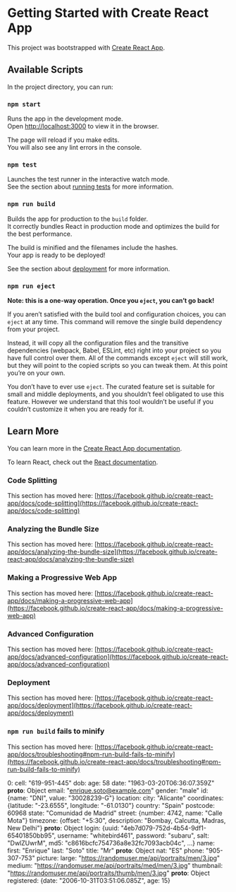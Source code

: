 # Getting Started with Create React App

This project was bootstrapped with [Create React App](https://github.com/facebook/create-react-app).

## Available Scripts

In the project directory, you can run:

### `npm start`

Runs the app in the development mode.\
Open [http://localhost:3000](http://localhost:3000) to view it in the browser.

The page will reload if you make edits.\
You will also see any lint errors in the console.

### `npm test`

Launches the test runner in the interactive watch mode.\
See the section about [running tests](https://facebook.github.io/create-react-app/docs/running-tests) for more information.

### `npm run build`

Builds the app for production to the `build` folder.\
It correctly bundles React in production mode and optimizes the build for the best performance.

The build is minified and the filenames include the hashes.\
Your app is ready to be deployed!

See the section about [deployment](https://facebook.github.io/create-react-app/docs/deployment) for more information.

### `npm run eject`

**Note: this is a one-way operation. Once you `eject`, you can’t go back!**

If you aren’t satisfied with the build tool and configuration choices, you can `eject` at any time. This command will remove the single build dependency from your project.

Instead, it will copy all the configuration files and the transitive dependencies (webpack, Babel, ESLint, etc) right into your project so you have full control over them. All of the commands except `eject` will still work, but they will point to the copied scripts so you can tweak them. At this point you’re on your own.

You don’t have to ever use `eject`. The curated feature set is suitable for small and middle deployments, and you shouldn’t feel obligated to use this feature. However we understand that this tool wouldn’t be useful if you couldn’t customize it when you are ready for it.

## Learn More

You can learn more in the [Create React App documentation](https://facebook.github.io/create-react-app/docs/getting-started).

To learn React, check out the [React documentation](https://reactjs.org/).

### Code Splitting

This section has moved here: [https://facebook.github.io/create-react-app/docs/code-splitting](https://facebook.github.io/create-react-app/docs/code-splitting)

### Analyzing the Bundle Size

This section has moved here: [https://facebook.github.io/create-react-app/docs/analyzing-the-bundle-size](https://facebook.github.io/create-react-app/docs/analyzing-the-bundle-size)

### Making a Progressive Web App

This section has moved here: [https://facebook.github.io/create-react-app/docs/making-a-progressive-web-app](https://facebook.github.io/create-react-app/docs/making-a-progressive-web-app)

### Advanced Configuration

This section has moved here: [https://facebook.github.io/create-react-app/docs/advanced-configuration](https://facebook.github.io/create-react-app/docs/advanced-configuration)

### Deployment

This section has moved here: [https://facebook.github.io/create-react-app/docs/deployment](https://facebook.github.io/create-react-app/docs/deployment)

### `npm run build` fails to minify

This section has moved here: [https://facebook.github.io/create-react-app/docs/troubleshooting#npm-run-build-fails-to-minify](https://facebook.github.io/create-react-app/docs/troubleshooting#npm-run-build-fails-to-minify)


0:
cell: "619-951-445"
dob:
age: 58
date: "1963-03-20T06:36:07.359Z"
__proto__: Object
email: "enrique.soto@example.com"
gender: "male"
id: {name: "DNI", value: "30028239-G"}
location:
city: "Alicante"
coordinates: {latitude: "-23.6555", longitude: "-61.0130"}
country: "Spain"
postcode: 60968
state: "Comunidad de Madrid"
street: {number: 4742, name: "Calle Mota"}
timezone: {offset: "+5:30", description: "Bombay, Calcutta, Madras, New Delhi"}
__proto__: Object
login: {uuid: "4eb7d079-752d-4b54-9df1-65401850bb95", username: "whitebird461", password: "subaru", salt: "DwlZUwrM", md5: "c8616bcfc754736a8e32fc7093acb04c", …}
name:
first: "Enrique"
last: "Soto"
title: "Mr"
__proto__: Object
nat: "ES"
phone: "905-307-753"
picture:
large: "https://randomuser.me/api/portraits/men/3.jpg"
medium: "https://randomuser.me/api/portraits/med/men/3.jpg"
thumbnail: "https://randomuser.me/api/portraits/thumb/men/3.jpg"
__proto__: Object
registered: {date: "2006-10-31T03:51:06.085Z", age: 15}

